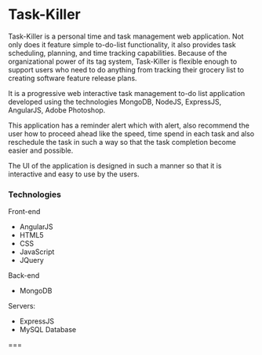 Task-Killer
===

Task-Killer is a personal time and task management web application. Not only does it feature simple to-do-list functionality, it also provides task scheduling, planning, and time tracking capabilities. Because of the organizational power of its tag system, Task-Killer is flexible enough to support users who need to do anything from tracking their grocery list to creating software feature release plans.

It is a progressive web interactive task management to-do list application developed using the technologies MongoDB, NodeJS, ExpressJS, AngularJS, Adobe Photoshop.

This application has a reminder alert which with alert, also recommend the user how to proceed ahead like the speed, time spend in each task and also reschedule the task in such a way so that the task completion become easier and possible.

The UI of the application is designed in such a manner so that it is interactive and easy to use by the users.  


### Technologies
Front-end
- AngularJS
- HTML5
- CSS
- JavaScript
- JQuery

Back-end
- MongoDB

Servers:
- ExpressJS
- MySQL Database

===
